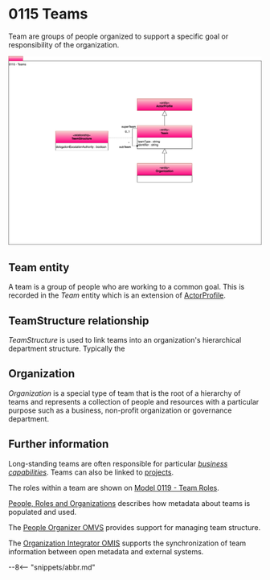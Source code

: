 <!-- SPDX-License-Identifier: CC-BY-4.0 -->
<!-- Copyright Contributors to the Egeria project. -->

# 0115 Teams

Team are groups of people organized to support a specific goal or responsibility of the organization.  

![UML](0115-Teams.svg "Describing a team")

## Team entity

A team is a group of people who are working to a common goal. This is recorded in the *Team* entity which is an extension of [ActorProfile](/types/1/0110-Actors/#actorprofile). 

## TeamStructure relationship

*TeamStructure* is used to link teams into an organization's hierarchical department structure.  Typically the 

## Organization

*Organization* is a special type of team that is the root of a hierarchy of teams and represents a collection of people and resources with a particular purpose such as a business, non-profit organization or governance department.

## Further information

Long-standing teams are often responsible for particular [*business capabilities*](/types/4/0440-Organizational-Controls/#businesscapability).  Teams can also be linked to [projects](/types/1/0130-Projects).

The roles within a team are shown on [Model 0119 - Team Roles](/types/1/0119-Team-Roles).

[People, Roles and Organizations](/features/people-roles-organizations/overview) describes how metadata about teams is populated and used.

The [People Organizer OMVS](/services/omvs/people-organizer/overview) provides support for managing team structure.

The [Organization Integrator OMIS](/services/omis/organization-integrator/overview) supports the synchronization of team information between open metadata and external systems.


--8<-- "snippets/abbr.md"
